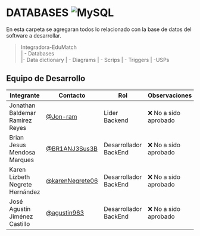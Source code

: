 # DATABASES  ![MySQL](https://pngimg.com/uploads/mysql/mysql_PNG1.png)



En esta carpeta se agregaran todos lo relacionado con la base de datos del software a desarrollar.


>Integradora-EduMatch<br>
>| - Databases <br>
>|- Data dictionary
>| - Diagrams
>| - Scrips
>| - Triggers
>| -USPs

## Equipo de Desarrollo
|Integrante|Contacto|Rol|Observaciones|
|----------|-------|---|-------------|
| Jonathan Baldemar Ramirez Reyes|[@Jon-ram](https://github.com/Jon-ram)|Lider Backend|❌ No a sido aprobado
| Brian Jesus Mendosa Marques|[@BR1ANJ3Sus3B](https://github.com/BR1ANJ3Sus3B)|Desarrollador BackEnd|❌ No a sido aprobado
| Karen Lizbeth Negrete Hernández|[@karenNegrete06](https://github.com/karenNegrete06)| Desarrollador BackEnd|❌ No a sido aprobado
| José Agustín Jiménez Castillo|[@agustin963](https://github.com/agustin963)|Desarrollador BackEnd|❌ No a sido aprobado